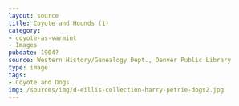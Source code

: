 ```yaml
---
layout: source
title: Coyote and Hounds (1)
category: 
- coyote-as-varmint
- Images
pubdate: 1904?
source: Western History/Genealogy Dept., Denver Public Library
type: image
tags: 
- Coyote and Dogs
img: /sources/img/d-eillis-collection-harry-petrie-dogs2.jpg 
---
```

